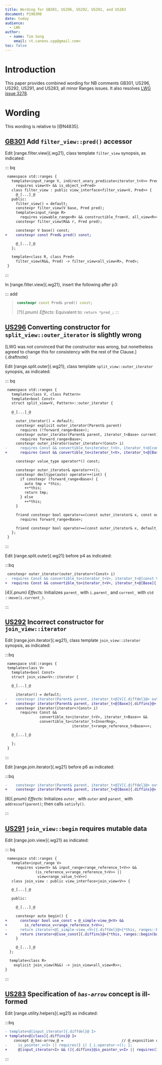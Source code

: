 ```yaml
---
title: Wording for GB301, US296, US292, US291, and US283 
document: P1983R0
date: today
audience:
  - LWG
author:
  - name: Tim Song
    email: <t.canens.cpp@gmail.com>
toc: false
---
```


# Introduction

This paper provides combined wording for NB comments GB301, US296, US292, US291, and US283,
all minor Ranges issues. It also resolves [LWG issue 3278](https://wg21.link/LWG3278).

# Wording
This wording is relative to [@N4835].

## [GB301](https://github.com/cplusplus/nbballot/issues/297) Add `filter_view::pred()` accessor

Edit [range.filter.view]{.wg21}, class template `filter_view` synopsis, as indicated:

::: bq

```diff
 namespace std::ranges {
   template<input_range V, indirect_unary_predicate<iterator_t<V>> Pred>
     requires view<V> && is_object_v<Pred>
   class filter_view : public view_interface<filter_view<V, Pred>> {
     @_[...]_@
   public:
     filter_view() = default;
     constexpr filter_view(V base, Pred pred);
     template<input_range R>
       requires viewable_range<R> && constructible_from<V, all_view<R>>
     constexpr filter_view(R&& r, Pred pred);

     constexpr V base() const;
+    constexpr const Pred& pred() const;

     @_[...]_@
   };

   template<class R, class Pred>
     filter_view(R&&, Pred) -> filter_view<all_view<R>, Pred>;
 }
```
:::

In [range.filter.view]{.wg21}, insert the following after p3:

::: add

> ```c++
> constexpr const Pred& pred() const;
> ```
> 
> [?]{.pnum} _Effects_: Equivalent to: `return *pred_;`
:::

## [US296](https://github.com/cplusplus/nbballot/issues/292) Converting constructor for `split_view::outer_iterator` is slightly wrong

[LWG was not convinced that the constructor was wrong, but nonetheless agreed to 
 change this for consistency with the rest of the Clause.]{.draftnote}

Edit [range.split.outer]{.wg21}, class template `split_view::outer_iterator` synopsis, as indicated:

::: bq

```diff
 namespace std::ranges {
   template<class V, class Pattern>
   template<bool Const>
   struct split_view<V, Pattern>::outer_iterator {
  
   @_[...]_@

     outer_iterator() = default;
     constexpr explicit outer_iterator(Parent& parent)
       requires (!forward_range<Base>);
     constexpr outer_iterator(Parent& parent, iterator_t<Base> current)
       requires forward_range<Base>;
     constexpr outer_iterator(outer_iterator<!Const> i)
-      requires Const && convertible_to<iterator_t<V>, iterator_t<@[const V]{.diffdel}@>>;
+      requires Const && convertible_to<iterator_t<V>, iterator_t<@[Base]{.diffins}@>>;

     constexpr value_type operator*() const;

     constexpr outer_iterator& operator++();
     constexpr decltype(auto) operator++(int) {
       if constexpr (forward_range<Base>) {
         auto tmp = *this;
         ++*this;
         return tmp;
       } else
         ++*this;
     }

     friend constexpr bool operator==(const outer_iterator& x, const outer_iterator& y)
       requires forward_range<Base>;

     friend constexpr bool operator==(const outer_iterator& x, default_sentinel_t);
   };
 }
```
:::

Edit [range.split.outer]{.wg21} before p4 as indicated:

:::bq

```diff
 constexpr outer_iterator(outer_iterator<!Const> i)
-  requires Const && convertible_to<iterator_t<V>, iterator_t<@[const V]{.diffdel}@>>;
+  requires Const && convertible_to<iterator_t<V>, iterator_t<@[Base]{.diffins}@>>;
```

[4]{.pnum} _Effects:_ Initializes `parent_`­ with `i.parent_`­ and `current_`­ with `std​::​move(i.current_­)`.

:::

## [US292](https://github.com/cplusplus/nbballot/issues/288) Incorrect constructor for `join_view::iterator`

Edit [range.join.iterator]{.wg21},  class template `join_­view​::​iterator` synopsis, as indicated:

:::bq
```diff
 namespace std::ranges {
 template<class V>
   template<bool Const>
   struct join_view<V>::iterator {

   @_[...]_@

     iterator() = default;
-    constexpr iterator(Parent& parent, iterator_t<@[V]{.diffdel}@> outer);
+    constexpr iterator(Parent& parent, iterator_t<@[Base]{.diffins}@> outer);
     constexpr iterator(iterator<!Const> i)
       requires Const &&
                convertible_to<iterator_t<V>, iterator_t<Base>> &&
                convertible_to<iterator_t<InnerRng>,
                               iterator_t<range_reference_t<Base>>>;

   @_[...]_@

   };
 }
```
:::

Edit [range.join.iterator]{.wg21} before p6 as indicated:

:::bq
```diff
-    constexpr iterator(Parent& parent, iterator_t<@[V]{.diffdel}@> outer)
+    constexpr iterator(Parent& parent, iterator_t<@[Base]{.diffins}@> outer)@[;]{.diffins}@
```
[6]{.pnum} _Effects_: Initializes `outer_­` with `outer` and `parent_­` with `addressof(parent)`; then calls `satisfy()`.

:::

## [US291](https://github.com/cplusplus/nbballot/issues/287) `join_view::begin` requires mutable data

Edit [range.join.view]{.wg21} as indicated:

::: bq

```diff
 namespace std::ranges {
   template<input_range V>
     requires view<V> && input_range<range_reference_t<V>> &&
              (is_reference_v<range_reference_t<V>> ||
               view<range_value_t<V>>)
   class join_view : public view_interface<join_view<V>> {

   @_[...]_@

   public:

     @_[...]_@

     constexpr auto begin() {
+      constexpr bool use_const = @_simple-view_@<V> && 
+        is_reference_v<range_reference_t<V>>;
-      return iterator<@[_simple-view_<V>]{.diffdel}@>{*this, ranges::begin(base_)};
+      return iterator<@[use_const]{.diffins}@>{*this, ranges::begin(base_)};
     }

     @_[...]_@
  };

  template<class R>
    explicit join_view(R&&) -> join_view<all_view<R>>;
}
```

:::

## [US283](https://github.com/cplusplus/nbballot/issues/279) Specification of _`has-arrow`_ concept is ill-formed

Edit [range.utility.helpers]{.wg21} as indicated:

:::bq
```diff
- template<@[input_iterator]{.diffdel}@ I>
+ template<@[class]{.diffins}@ I>
    concept @_has-arrow_@ =                           // @_exposition only_@
-     is_pointer_v<I> || requires(I i) { i.operator->(); };
+     @[input_iterator<I> && (]{.diffins}@is_pointer_v<I> || requires(I i) { i.operator->(); }@[)]{.diffins}@;
```
:::
